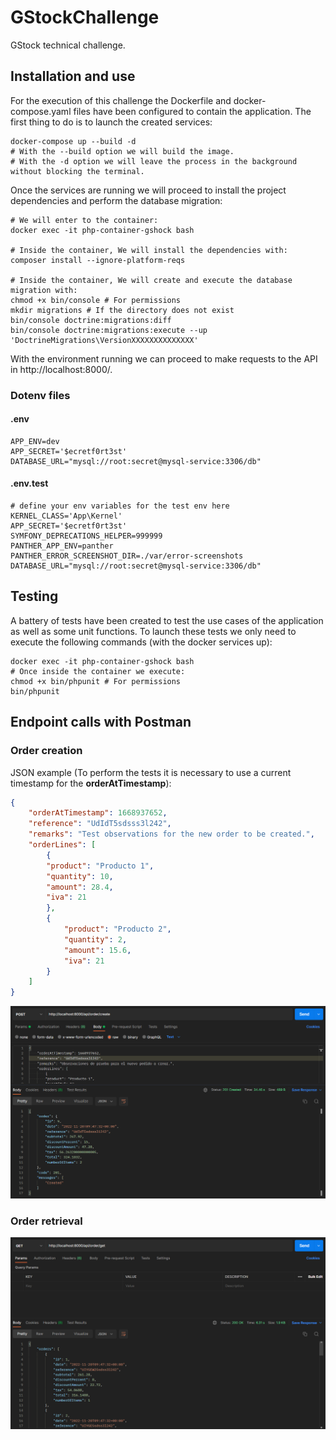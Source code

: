 # GStockChallenge
GStock technical challenge.

## Installation and use

For the execution of this challenge the Dockerfile and docker-compose.yaml files have been configured to contain the 
application. The first thing to do is to launch the created services:

```shell
docker-compose up --build -d 
# With the --build option we will build the image. 
# With the -d option we will leave the process in the background without blocking the terminal.
```

Once the services are running we will proceed to install the project dependencies and perform the database migration:

```shell
# We will enter to the container:
docker exec -it php-container-gshock bash

# Inside the container, We will install the dependencies with:
composer install --ignore-platform-reqs

# Inside the container, We will create and execute the database migration with:
chmod +x bin/console # For permissions
mkdir migrations # If the directory does not exist
bin/console doctrine:migrations:diff
bin/console doctrine:migrations:execute --up 'DoctrineMigrations\VersionXXXXXXXXXXXXXX'
```

With the environment running we can proceed to make requests to the API in http://localhost:8000/.

### Dotenv files

#### .env

```dotenv
APP_ENV=dev
APP_SECRET='$ecretf0rt3st'
DATABASE_URL="mysql://root:secret@mysql-service:3306/db"
```

#### .env.test

```dotenv
# define your env variables for the test env here
KERNEL_CLASS='App\Kernel'
APP_SECRET='$ecretf0rt3st'
SYMFONY_DEPRECATIONS_HELPER=999999
PANTHER_APP_ENV=panther
PANTHER_ERROR_SCREENSHOT_DIR=./var/error-screenshots
DATABASE_URL="mysql://root:secret@mysql-service:3306/db"
```

## Testing

A battery of tests have been created to test the use cases of the application as well as some unit functions.
To launch these tests we only need to execute the following commands (with the docker services up):

```shell
docker exec -it php-container-gshock bash
# Once inside the container we execute:
chmod +x bin/phpunit # For permissions
bin/phpunit
```

## Endpoint calls with Postman

### Order creation
JSON example (To perform the tests it is necessary to use a current timestamp for the **orderAtTimestamp**):
```json
{
    "orderAtTimestamp": 1668937652,
    "reference": "UdIdT5sdsss3l242",
    "remarks": "Test observations for the new order to be created.",
    "orderLines": [
        {
        "product": "Producto 1",
        "quantity": 10,
        "amount": 28.4,
        "iva": 21
        },
        {
            "product": "Producto 2",
            "quantity": 2,
            "amount": 15.6,
            "iva": 21
        }
    ]
}
```
![Order creation](doc/images/img.png)

### Order retrieval
![Order retrieval](doc/images/img_1.png)

